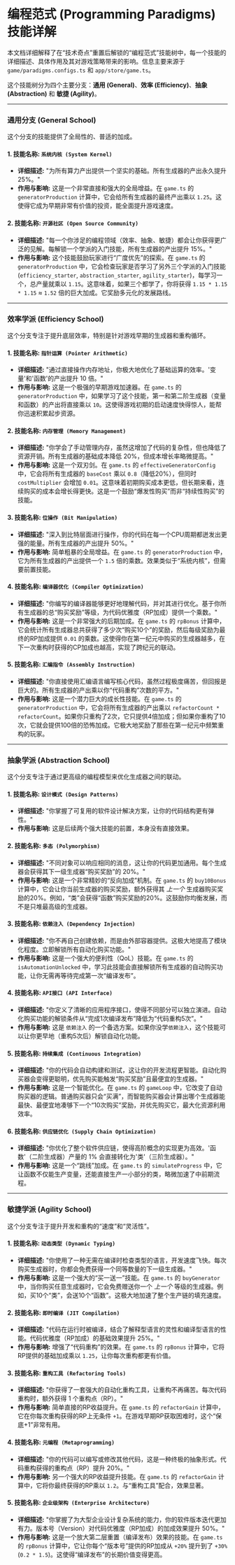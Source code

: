 # 编程范式 (Programming Paradigms) 技能详解

本文档详细解释了在“技术奇点”重置后解锁的“编程范式”技能树中，每一个技能的详细描述、具体作用及其对游戏策略带来的影响。信息主要来源于 `game/paradigms.configs.ts` 和 `app/store/game.ts`。

这个技能树分为四个主要分支：**通用 (General)**、**效率 (Efficiency)**、**抽象 (Abstraction)** 和 **敏捷 (Agility)**。

---

### 通用分支 (General School)

这个分支的技能提供了全局性的、普适的加成。

#### 1. 技能名称: `系统内核 (System Kernel)`
- **详细描述:** "为所有算力产出提供一个坚实的基础。所有生成器的产出永久提升 25%。"
- **作用与影响:** 这是一个非常直接和强大的全局增益。在 `game.ts` 的 `generatorProduction` 计算中，它会给所有生成器的最终产出乘以 `1.25`。这使得它成为早期非常有价值的投资，能全面提升游戏速度。

#### 2. 技能名称: `开源社区 (Open Source Community)`
- **详细描述:** "每一个你涉足的编程领域（效率、抽象、敏捷）都会让你获得更广泛的见解。每解锁一个学派的入门技能，所有生成器的产出提升 15%。"
- **作用与影响:** 这个技能鼓励玩家进行“广度优先”的探索。在 `game.ts` 的 `generatorProduction` 中，它会检查玩家是否学习了另外三个学派的入门技能 (`efficiency_starter`, `abstraction_starter`, `agility_starter`)，每学习一个，总产量就乘以 `1.15`。这意味着，如果三个都学了，你将获得 `1.15 * 1.15 * 1.15` ≈ `1.52` 倍的巨大加成。它奖励多元化的发展路线。

---

### 效率学派 (Efficiency School)

这个分支专注于提升底层效率，特别是针对游戏早期的生成器和重构循环。

#### 1. 技能名称: `指针运算 (Pointer Arithmetic)`
- **详细描述:** "通过直接操作内存地址，你极大地优化了基础运算的效率。'变量'和'函数'的产出提升 10 倍。"
- **作用与影响:** 这是一个极强的早期游戏加速器。在 `game.ts` 的 `generatorProduction` 中，如果学习了这个技能，第一和第二阶生成器（变量和函数）的产出将直接乘以 `10`。这使得游戏初期的启动速度快得惊人，能帮你迅速积累起步资源。

#### 2. 技能名称: `内存管理 (Memory Management)`
- **详细描述:** "你学会了手动管理内存，虽然这增加了代码的复杂性，但也降低了资源开销。所有生成器的基础成本降低 20%，但成本增长率略微提高。"
- **作用与影响:** 这是一个双刃剑。在 `game.ts` 的 `effectiveGeneratorConfig` 中，它会将所有生成器的 `baseCost` 乘以 `0.8`（降低20%），但同时 `costMultiplier` 会增加 `0.01`。这意味着初期购买成本更低，但长期来看，连续购买的成本会增长得更快。这是一个鼓励“爆发性购买”而非“持续性购买”的技能。

#### 3. 技能名称: `位操作 (Bit Manipulation)`
- **详细描述:** "深入到比特层面进行操作，你的代码在每一个CPU周期都迸发出更强的能量。所有生成器的产出提升 50%。"
- **作用与影响:** 简单粗暴的全局增益。在 `game.ts` 的 `generatorProduction` 中，它为所有生成器的产出提供一个 `1.5` 倍的乘数。效果类似于“系统内核”，但需要前置技能。

#### 4. 技能名称: `编译器优化 (Compiler Optimization)`
- **详细描述:** "你编写的编译器能够更好地理解代码，并对其进行优化。基于你所有生成器的总“购买奖励”等级，为代码优雅度（RP加成）提供一个乘数。"
- **作用与影响:** 这是一个非常强大的后期加成。在 `game.ts` 的 `rpBonus` 计算中，它会统计所有生成器总共获得了多少次“购买10个”的奖励，然后每级奖励为最终的RP加成提供 `0.01` 的乘数。这使得你在第一纪元中购买的生成器越多，在下一次重构时获得的CP加成也越高，实现了跨纪元的联动。

#### 5. 技能名称: `汇编指令 (Assembly Instruction)`
- **详细描述:** "你直接使用汇编语言编写核心代码，虽然过程极度痛苦，但回报是巨大的。所有生成器的产出乘以你“代码重构”次数的平方。"
- **作用与影响:** 这是一个潜力巨大的成长性技能。在 `game.ts` 的 `generatorProduction` 中，它会将所有生成器的产出乘以 `refactorCount * refactorCount`。如果你只重构了2次，它只提供4倍加成；但如果你重构了10次，它就会提供100倍的恐怖加成。它极大地奖励了那些在第一纪元中频繁重构的玩家。

---

### 抽象学派 (Abstraction School)

这个分支专注于通过更高级的编程模型来优化生成器之间的联动。

#### 1. 技能名称: `设计模式 (Design Patterns)`
- **详细描述:** "你掌握了可复用的软件设计解决方案，让你的代码结构更有弹性。"
- **作用与影响:** 这是后续两个强大技能的前置，本身没有直接效果。

#### 2. 技能名称: `多态 (Polymorphism)`
- **详细描述:** "不同对象可以响应相同的消息，这让你的代码更加通用。每个生成器会获得其下一级生成器“购买奖励”的 20%。"
- **作用与影响:** 这是一个非常精妙的“反向加成”机制。在 `game.ts` 的 `buy10Bonus` 计算中，它会让你当前生成器的购买奖励，额外获得其 *上一个* 生成器购买奖励的20%。例如，“类”会获得“函数”购买奖励的20%。这鼓励你均衡发展，而不是只堆最高级的生成器。

#### 3. 技能名称: `依赖注入 (Dependency Injection)`
- **详细描述:** "你不再自己创建依赖，而是由外部容器提供。这极大地提高了模块化程度。立即解锁所有自动化购买功能。"
- **作用与影响:** 这是一个强大的便利性（QoL）技能。在 `game.ts` 的 `isAutomationUnlocked` 中，学习此技能会直接解锁所有生成器的自动购买功能，让你无需再等待完成第一次“编译发布”。

#### 4. 技能名称: `API接口 (API Interface)`
- **详细描述:** "你定义了清晰的应用程序接口，使得不同部分可以独立演进。自动化购买功能的解锁条件从“完成1次编译发布”降低为“代码重构5次”。"
- **作用与影响:** 这是 `依赖注入` 的一个备选方案。如果你没学`依赖注入`，这个技能可以让你更早地（重构5次后）解锁自动化功能。

#### 5. 技能名称: `持续集成 (Continuous Integration)`
- **详细描述:** "你的代码会自动构建和测试，这让你的开发流程更智能。自动化购买器会变得更聪明，优先购买能触发“购买奖励”且最便宜的生成器。"
- **作用与影响:** 这是一个智能优化。在 `game.ts` 的 `gameLoop` 中，它改变了自动购买器的逻辑。普通购买器只会“买满”，而智能购买器会计算出哪个生成器能最快、最便宜地凑够下一个“10次购买”奖励，并优先购买它，最大化资源利用效率。

#### 6. 技能名称: `供应链优化 (Supply Chain Optimization)`
- **详细描述:** "你优化了整个软件供应链，使得高阶概念的实现更为高效。'函数'（二阶生成器）产量的 1% 会直接转化为'类'（三阶生成器）。"
- **作用与影响:** 这是一个“跳线”加成。在 `game.ts` 的 `simulateProgress` 中，它让函数不仅能生产变量，还能直接生产一小部分的类，略微加速了中前期流程。

---

### 敏捷学派 (Agility School)

这个分支专注于提升开发和重构的“速度”和“灵活性”。

#### 1. 技能名称: `动态类型 (Dynamic Typing)`
- **详细描述:** "你使用了一种无需在编译时检查类型的语言，开发速度飞快。每次购买生成器时，你都会免费获得一个同等数量的下一级生成器。"
- **作用与影响:** 这是一个强大的“买一送一”技能。在 `game.ts` 的 `buyGenerator` 中，当你购买任意生成器时，它会免费赠送你一个 *上一个* 等级的生成器。例如，买10个“类”，会送10个“函数”。这极大地加速了整个生产链的填充速度。

#### 2. 技能名称: `即时编译 (JIT Compilation)`
- **详细描述:** "代码在运行时被编译，结合了解释型语言的灵性和编译型语言的性能。代码优雅度（RP加成）的基础效果提升 25%。"
- **作用与影响:** 增强了“代码重构”的效果。在 `game.ts` 的 `rpBonus` 计算中，它将RP提供的基础加成乘以 `1.25`，让你每次重构都更有价值。

#### 3. 技能名称: `重构工具 (Refactoring Tools)`
- **详细描述:** "你获得了一套强大的自动化重构工具，让重构不再痛苦。每次代码重构时，额外获得 1 个重构点（RP）。"
- **作用与影响:** 简单直接的RP收益提升。在 `game.ts` 的 `refactorGain` 计算中，它在你每次重构获得的RP上无条件 `+1`。在游戏早期RP获取困难时，这个“保底+1”非常有用。

#### 4. 技能名称: `元编程 (Metaprogramming)`
- **详细描述:** "你的代码可以编写或修改其他代码，这是一种终极的抽象形式。代码重构获得的重构点（RP）提升 20%。"
- **作用与影响:** 另一个强大的RP收益提升技能。在 `game.ts` 的 `refactorGain` 计算中，它将你最终获得的RP乘以 `1.2`。与“重构工具”配合，效果显著。

#### 5. 技能名称: `企业级架构 (Enterprise Architecture)`
- **详细描述:** "你掌握了为大型企业设计复杂系统的能力，你的软件版本迭代更加有力。版本号（Version）对代码优雅度（RP加成）的加成效果提升 50%。"
- **作用与影响:** 这是一个放大第二层重置（编译发布）效果的技能。在 `game.ts` 的 `rpBonus` 计算中，它让你每个“版本号”提供的RP加成从 `+20%` 提升到了 `+30%` (`0.2 * 1.5`)。这使得“编译发布”的长期价值变得更高。
